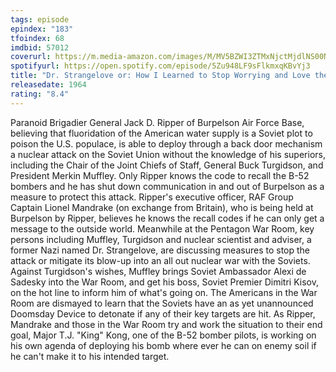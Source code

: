 ```yaml
---
tags: episode
epindex: "183"
tfoindex: 68
imdbid: 57012
coverurl: https://m.media-amazon.com/images/M/MV5BZWI3ZTMxNjctMjdlNS00NmUwLWFiM2YtZDUyY2I3N2MxYTE0XkEyXkFqcGdeQXVyNzkwMjQ5NzM@._V1_SX202_CR0,0,202,300_.jpg
spotifyurl: https://open.spotify.com/episode/5Zu948LF9sFlkmxqKBvYj3
title: "Dr. Strangelove or: How I Learned to Stop Worrying and Love the Bomb"
releasedate: 1964
rating: "8.4"
---
```


Paranoid Brigadier General Jack D. Ripper of Burpelson Air Force Base, believing that fluoridation of the American water supply is a Soviet plot to poison the U.S. populace, is able to deploy through a back door mechanism a nuclear attack on the Soviet Union without the knowledge of his superiors, including the Chair of the Joint Chiefs of Staff, General Buck Turgidson, and President Merkin Muffley. Only Ripper knows the code to recall the B-52 bombers and he has shut down communication in and out of Burpelson as a measure to protect this attack. Ripper's executive officer, RAF Group Captain Lionel Mandrake (on exchange from Britain), who is being held at Burpelson by Ripper, believes he knows the recall codes if he can only get a message to the outside world. Meanwhile at the Pentagon War Room, key persons including Muffley, Turgidson and nuclear scientist and adviser, a former Nazi named Dr. Strangelove, are discussing measures to stop the attack or mitigate its blow-up into an all out nuclear war with the Soviets. Against Turgidson's wishes, Muffley brings Soviet Ambassador Alexi de Sadesky into the War Room, and get his boss, Soviet Premier Dimitri Kisov, on the hot line to inform him of what's going on. The Americans in the War Room are dismayed to learn that the Soviets have an as yet unannounced Doomsday Device to detonate if any of their key targets are hit. As Ripper, Mandrake and those in the War Room try and work the situation to their end goal, Major T.J. "King" Kong, one of the B-52 bomber pilots, is working on his own agenda of deploying his bomb where ever he can on enemy soil if he can't make it to his intended target.